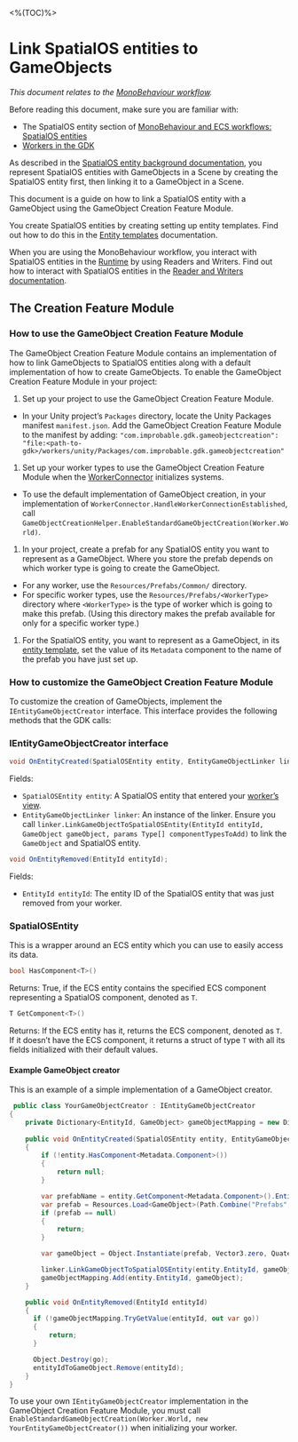 [//]: # (Doc of docs reference 5.1)

<%(TOC)%>
# Link SpatialOS entities to GameObjects

_This document relates to the [MonoBehaviour workflow](\{\{urlRoot\}\}/reference/workflows/which-workflow)._

Before reading this document, make sure you are familiar with:

* The SpatialOS entity section of [MonoBehaviour and ECS workflows: SpatialOS entities](\{\{urlRoot\}\}/reference/workflows/which-workflow)
* [Workers in the GDK](\{\{urlRoot\}\}/reference/concepts/worker)

As described in the [SpatialOS entity background documentation](\{\{urlRoot\}\}/reference/workflows/which-workflow), you represent SpatialOS entities with GameObjects in a Scene by creating the SpatialOS entity first, then linking it to a GameObject in a Scene.

This document is a guide on how to link a SpatialOS entity with a GameObject using the GameObject Creation Feature Module.

You create SpatialOS entities by creating setting up entity templates. Find out how to do this in the [Entity templates](\{\{urlRoot\}\}/reference/concepts/entity-templates) documentation.

When you are using the MonoBehaviour workflow, you interact with SpatialOS entities in the [Runtime](\{\{urlRoot\}\}/reference/glossary#spatialos-runtime) by using Readers and Writers. Find out how to interact with SpatialOS entities in the [Reader and Writers documentation](\{\{urlRoot\}\}/reference/workflows/monobehaviour/interaction/reader-writers/index).

## The Creation Feature Module

### How to use the GameObject Creation Feature Module

The GameObject Creation Feature Module contains an implementation of how to link GameObjects to SpatialOS entities along with a default implementation of how to create GameObjects.
To enable the GameObject Creation Feature Module in your project:

1. Set up your project to use the GameObject Creation Feature Module.
  * In your Unity project’s `Packages` directory, locate the Unity Packages manifest `manifest.json`. Add the GameObject Creation Feature Module to the manifest by adding: `"com.improbable.gdk.gameobjectcreation": "file:<path-to-gdk>/workers/unity/Packages/com.improbable.gdk.gameobjectcreation"`
1. Set up your worker types to use the GameObject Creation Feature Module when the [WorkerConnector](\{\{urlRoot\}\}/reference/workflows/monobehaviour/creating-workers) initializes systems.
  * To use the default implementation of GameObject creation, in your implementation of `WorkerConnector.HandleWorkerConnectionEstablished`, call `GameObjectCreationHelper.EnableStandardGameObjectCreation(Worker.World)`.
1. In your project, create a prefab for any SpatialOS entity you want to represent as a GameObject. Where you store the prefab depends on which worker type is going to create the GameObject.
  * For any worker, use the `Resources/Prefabs/Common/` directory.
  * For specific worker types, use the `Resources/Prefabs/<WorkerType>` directory where `<WorkerType>` is the type of worker which is going to make this prefab. (Using this directory makes the prefab available for only for a specific worker type.)
1. For the SpatialOS entity, you want to represent as a GameObject, in its [entity template](\{\{urlRoot\}\}/reference/concepts/entity-templates), set the value of its `Metadata` component to the name of the prefab you have just set up.

### How to customize the GameObject Creation Feature Module

To customize the creation of GameObjects, implement the `IEntityGameObjectCreator` interface. This interface provides the following methods that the GDK calls:

### IEntityGameObjectCreator interface

```csharp
void OnEntityCreated(SpatialOSEntity entity, EntityGameObjectLinker linker);
```

Fields:

  * `SpatialOSEntity entity`: A SpatialOS entity that entered your [worker’s view](\{\{urlRoot\}\}/reference/glossary#worker-s-view).
  * `EntityGameObjectLinker linker`: An instance of the linker. Ensure you call `linker.LinkGameObjectToSpatialOSEntity(EntityId entityId, GameObject gameObject, params Type[] componentTypesToAdd)` to link the `GameObject` and SpatialOS entity.

```csharp
void OnEntityRemoved(EntityId entityId);
```

Fields:

  * `EntityId entityId`: The entity ID of the SpatialOS entity that was just removed from your worker.

### SpatialOSEntity

This is a wrapper around an ECS entity which you can use to easily access its data.

```csharp
bool HasComponent<T>()
```

Returns: True, if the ECS entity contains the specified ECS component representing a SpatialOS component, denoted as `T`.

```csharp
T GetComponent<T>()
```

Returns: If the ECS entity has it, returns the ECS component, denoted as `T`. If it doesn’t have the ECS component, it returns a struct of type `T` with all its fields initialized with their default values.

#### Example GameObject creator

This is an example of a simple implementation of a GameObject creator.

```csharp
 public class YourGameObjectCreator : IEntityGameObjectCreator
{
    private Dictionary<EntityId, GameObject> gameObjectMapping = new Dictionary<EntityId, GameObject>();
    
    public void OnEntityCreated(SpatialOSEntity entity, EntityGameObjectLinker linker)
    {
        if (!entity.HasComponent<Metadata.Component>())
        {
            return null;
        }

        var prefabName = entity.GetComponent<Metadata.Component>().EntityType;
        var prefab = Resources.Load<GameObject>(Path.Combine("Prefabs", prefabName));
        if (prefab == null)
        {
            return;
        }

        var gameObject = Object.Instantiate(prefab, Vector3.zero, Quaternion.identity);

        linker.LinkGameObjectToSpatialOSEntity(entity.EntityId, gameObject);
        gameObjectMapping.Add(entity.EntityId, gameObject);
    }

    public void OnEntityRemoved(EntityId entityId)
    {
      if (!gameObjectMapping.TryGetValue(entityId, out var go))
      {
          return;
      }

      Object.Destroy(go);
      entityIdToGameObject.Remove(entityId);
    }
}
```

To use your own `IEntityGameObjectCreator` implementation in the GameObject Creation Feature Module, you must call `EnableStandardGameObjectCreation(Worker.World, new YourEntityGameObjectCreator())` when initializing your worker.
